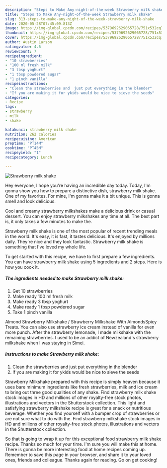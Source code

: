 ```yaml
---
description: "Steps to Make Any-night-of-the-week Strawberry milk shake"
title: "Steps to Make Any-night-of-the-week Strawberry milk shake"
slug: 313-steps-to-make-any-night-of-the-week-strawberry-milk-shake
date: 2020-05-28T07:45:09.813Z
image: https://img-global.cpcdn.com/recipes/5379692629065728/751x532cq70/strawberry-milk-shake-recipe-main-photo.jpg
thumbnail: https://img-global.cpcdn.com/recipes/5379692629065728/751x532cq70/strawberry-milk-shake-recipe-main-photo.jpg
cover: https://img-global.cpcdn.com/recipes/5379692629065728/751x532cq70/strawberry-milk-shake-recipe-main-photo.jpg
author: Austin Larson
ratingvalue: 4.6
reviewcount: 7
recipeingredient:
- "10 strawberries"
- "100 ml fresh milk"
- "3 tbsp yoghurt"
- "1 tbsp powdered sugar"
- "1 pinch vanilla"
recipeinstructions:
- "Clean the strawberries and  just put everything in the blender"
- "If you are making it for ykids would be nice to sieve the seeds"
categories:
- Recipe
tags:
- strawberry
- milk
- shake

katakunci: strawberry milk shake 
nutrition: 262 calories
recipecuisine: American
preptime: "PT14M"
cooktime: "PT45M"
recipeyield: "1"
recipecategory: Lunch

---
```



![Strawberry milk shake](https://img-global.cpcdn.com/recipes/5379692629065728/751x532cq70/strawberry-milk-shake-recipe-main-photo.jpg)

Hey everyone, I hope you're having an incredible day today. Today, I'm gonna show you how to prepare a distinctive dish, strawberry milk shake. One of my favorites. For mine, I'm gonna make it a bit unique. This is gonna smell and look delicious.

Cool and creamy strawberry milkshakes make a delicious drink or casual dessert. You can enjoy strawberry milkshakes any time at all. The best part is, it only takes a few minutes to make the.

Strawberry milk shake is one of the most popular of recent trending meals in the world. It's easy, it is fast, it tastes delicious. It's enjoyed by millions daily. They're nice and they look fantastic. Strawberry milk shake is something that I've loved my whole life.


To get started with this recipe, we have to first prepare a few ingredients. You can have strawberry milk shake using 5 ingredients and 2 steps. Here is how you cook it.

<!--inarticleads1-->

##### The ingredients needed to make Strawberry milk shake:

1. Get 10 strawberries
1. Make ready 100 ml fresh milk
1. Make ready 3 tbsp yoghurt
1. Make ready 1 tbsp powdered sugar
1. Take 1 pinch vanilla


Almond Strawberry Milkshake / Strawberry Milkshake With AlmondsSpicy Treats. You can also use strawberry ice cream instead of vanilla for even more punch. After the strawberry lemonade, I made milkshake with the remaining strawberries. I used to be an addict of Newzealand&#39;s strawberry milkshake when I was staying in Simei. 

<!--inarticleads2-->

##### Instructions to make Strawberry milk shake:

1. Clean the strawberries and  just put everything in the blender
1. If you are making it for ykids would be nice to sieve the seeds


Strawberry Milkshake prepared with this recipe is simply heaven because it uses bare minimum ingredients like fresh strawberries, milk and ice cream to bring out three good qualities of any shake. Find strawberry milk shake stock images in HD and millions of other royalty-free stock photos, illustrations and vectors in the Shutterstock collection. This light and satisfying strawberry milkshake recipe is great for a snack or nutritious beverage. Whether you find yourself with a bumper crop of strawberries or are not sure what to do with the. Find strawberry milkshake stock images in HD and millions of other royalty-free stock photos, illustrations and vectors in the Shutterstock collection. 

So that is going to wrap it up for this exceptional food strawberry milk shake recipe. Thanks so much for your time. I'm sure you will make this at home. There is gonna be more interesting food at home recipes coming up. Remember to save this page in your browser, and share it to your loved ones, friends and colleague. Thanks again for reading. Go on get cooking!
